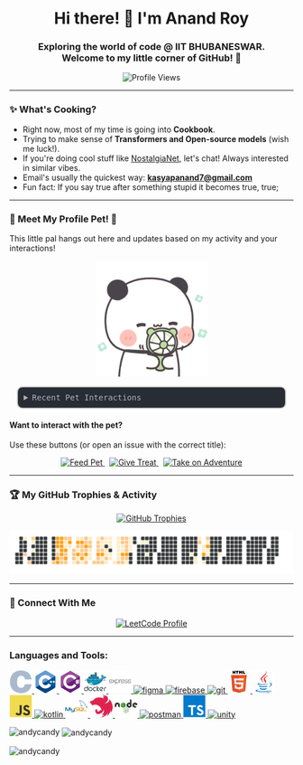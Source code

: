 <h1 align="center">Hi there! 👋 I'm Anand Roy</h1>
<h3 align="center">Exploring the world of code @ IIT BHUBANESWAR.<br>Welcome to my little corner of GitHub! 🚀</h3>

<p align="center">
  <img src="https://komarev.com/ghpvc/?username=andycandy&label=Profile%20Views&color=0e75b6&style=flat" alt="Profile Views"/>
</p>

---

### ✨ What's Cooking?

*   Right now, most of my time is going into **Cookbook**.
*   Trying to make sense of **Transformers and Open-source models** (wish me luck!).
*   If you're doing cool stuff like [NostalgiaNet](https://www.nostalgianet.me/), let's chat! Always interested in similar vibes.
*   Email's usually the quickest way: **kasyapanand7@gmail.com**
*   Fun fact: If you say true after something stupid it becomes true, true;
---

### 🐾 Meet My Profile Pet! 🐾

This little pal hangs out here and updates based on my activity and your interactions!

<p align="center">
  <img src="./curState.gif" alt="My Profile Pet" style="width: 200px; height: auto;"/>
</p>


<div align="center">
  <div style="width:90%; max-width:500px; max-height:200px; overflow-y:auto; border:2px solid #ccc; border-radius:10px; padding:10px; background:#282c34; color: #abb2bf; font-family:monospace; font-size:14px; margin-top: 10px; text-align: left;">
        <!-- ACTION_LOG_START -->

<details>
<summary> Recent Pet Interactions </summary>

<div><b>aadityasharma1206</b> fed me 🍎 — 7 days ago</div>
<div><b>Aarchi-07</b> gave me a treat 🍦 — 21 days ago</div>
<div><b>Aarchi-07</b> fed me 🍎 — 2025-07-18</div>
<div><b>andycandy</b> took me on an adventure 🗺️ — 2025-07-18</div>
<div><b>andycandy</b> fed me 🍎 — 2025-06-14</div>

</details>

<!-- ACTION_LOG_END -->
  </div>
</div>

#### Want to interact with the pet?

Use these buttons (or open an issue with the correct title):

<p align="center">
  <a href="https://github.com/andycandy/andycandy/issues/new?title=FEED_PET&body=Please+don't+change+the+issue+title." target="_blank">
    <img src="https://img.shields.io/badge/Feed%20Pet-🍎-brightgreen?style=for-the-badge" alt="Feed Pet"/>
  </a>
    <!-- Add space between buttons -->
  <a href="https://github.com/andycandy/andycandy/issues/new?title=GIVE_TREAT&body=Please+don't+change+the+issue+title." target="_blank">
    <img src="https://img.shields.io/badge/Give%20Treat-🍭-yellow?style=for-the-badge" alt="Give Treat"/>
  </a>
     <!-- Add space between buttons -->
  <a href="https://github.com/andycandy/andycandy/issues/new?title=TAKE_ON_ADVENTURE&body=Please+don't+change+the+issue+title." target="_blank">
    <img src="https://img.shields.io/badge/Adventure!-🗺️-blue?style=for-the-badge" alt="Take on Adventure"/>
  </a>
  <!-- Add more buttons for other actions here -->
</p>

---

### 🏆 My GitHub Trophies & Activity

<p align="center">
  <a href="https://github.com/ryo-ma/github-profile-trophy">
    <img src="https://github-profile-trophy.vercel.app/?username=andycandy" alt="GitHub Trophies"/>
  </a>
</p>


<p align="center">
  <img src="./leetcode_calendar.svg" alt="LeetCode Activity"/>
</p>

---

### 🔗 Connect With Me

<p align="center">
  <a href="https://www.leetcode.com/kasyapanand7" target="_blank">
    <img align="center" src="https://raw.githubusercontent.com/rahuldkjain/github-profile-readme-generator/master/src/images/icons/Social/leet-code.svg" alt="LeetCode Profile" height="30" width="40" />
  </a>
  <!-- Add other social links/icons here if you want (LinkedIn, Twitter, etc.) -->
</p>

---
<h3 align="left">Languages and Tools:</h3>
<p align="left"> <a href="https://www.cprogramming.com/" target="_blank" rel="noreferrer"> <img src="https://raw.githubusercontent.com/devicons/devicon/master/icons/c/c-original.svg" alt="c" width="40" height="40"/> </a> <a href="https://www.w3schools.com/cpp/" target="_blank" rel="noreferrer"> <img src="https://raw.githubusercontent.com/devicons/devicon/master/icons/cplusplus/cplusplus-original.svg" alt="cplusplus" width="40" height="40"/> </a> <a href="https://www.w3schools.com/cs/" target="_blank" rel="noreferrer"> <img src="https://raw.githubusercontent.com/devicons/devicon/master/icons/csharp/csharp-original.svg" alt="csharp" width="40" height="40"/> </a> <a href="https://www.docker.com/" target="_blank" rel="noreferrer"> <img src="https://raw.githubusercontent.com/devicons/devicon/master/icons/docker/docker-original-wordmark.svg" alt="docker" width="40" height="40"/> </a> <a href="https://expressjs.com" target="_blank" rel="noreferrer"> <img src="https://raw.githubusercontent.com/devicons/devicon/master/icons/express/express-original-wordmark.svg" alt="express" width="40" height="40"/> </a> <a href="https://www.figma.com/" target="_blank" rel="noreferrer"> <img src="https://www.vectorlogo.zone/logos/figma/figma-icon.svg" alt="figma" width="40" height="40"/> </a> <a href="https://firebase.google.com/" target="_blank" rel="noreferrer"> <img src="https://www.vectorlogo.zone/logos/firebase/firebase-icon.svg" alt="firebase" width="40" height="40"/> </a> <a href="https://git-scm.com/" target="_blank" rel="noreferrer"> <img src="https://www.vectorlogo.zone/logos/git-scm/git-scm-icon.svg" alt="git" width="40" height="40"/> </a> <a href="https://www.w3.org/html/" target="_blank" rel="noreferrer"> <img src="https://raw.githubusercontent.com/devicons/devicon/master/icons/html5/html5-original-wordmark.svg" alt="html5" width="40" height="40"/> </a> <a href="https://www.java.com" target="_blank" rel="noreferrer"> <img src="https://raw.githubusercontent.com/devicons/devicon/master/icons/java/java-original.svg" alt="java" width="40" height="40"/> </a> <a href="https://developer.mozilla.org/en-US/docs/Web/JavaScript" target="_blank" rel="noreferrer"> <img src="https://raw.githubusercontent.com/devicons/devicon/master/icons/javascript/javascript-original.svg" alt="javascript" width="40" height="40"/> </a> <a href="https://kotlinlang.org" target="_blank" rel="noreferrer"> <img src="https://www.vectorlogo.zone/logos/kotlinlang/kotlinlang-icon.svg" alt="kotlin" width="40" height="40"/> </a> <a href="https://www.mysql.com/" target="_blank" rel="noreferrer"> <img src="https://raw.githubusercontent.com/devicons/devicon/master/icons/mysql/mysql-original-wordmark.svg" alt="mysql" width="40" height="40"/> </a> <a href="https://nestjs.com/" target="_blank" rel="noreferrer"> <img src="https://raw.githubusercontent.com/devicons/devicon/master/icons/nestjs/nestjs-plain.svg" alt="nestjs" width="40" height="40"/> </a> <a href="https://nodejs.org" target="_blank" rel="noreferrer"> <img src="https://raw.githubusercontent.com/devicons/devicon/master/icons/nodejs/nodejs-original-wordmark.svg" alt="nodejs" width="40" height="40"/> </a> <a href="https://postman.com" target="_blank" rel="noreferrer"> <img src="https://www.vectorlogo.zone/logos/getpostman/getpostman-icon.svg" alt="postman" width="40" height="40"/> </a> <a href="https://www.typescriptlang.org/" target="_blank" rel="noreferrer"> <img src="https://raw.githubusercontent.com/devicons/devicon/master/icons/typescript/typescript-original.svg" alt="typescript" width="40" height="40"/> </a> <a href="https://unity.com/" target="_blank" rel="noreferrer"> <img src="https://www.vectorlogo.zone/logos/unity3d/unity3d-icon.svg" alt="unity" width="40" height="40"/> </a> </p>

<p><img align="left" src="https://github-readme-stats.vercel.app/api/top-langs?username=andycandy&show_icons=true&locale=en&layout=compact" alt="andycandy" /></p>

<p>&nbsp;<img align="center" src="https://github-readme-stats.vercel.app/api?username=andycandy&show_icons=true&locale=en" alt="andycandy" /></p>

<p><img align="center" src="https://github-readme-streak-stats.herokuapp.com/?user=andycandy&" alt="andycandy" /></p>
